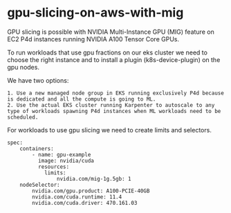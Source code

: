 # gpu-slicing-on-aws-with-mig
GPU slicing is possible with NVIDIA Multi-Instance GPU (MIG) feature on EC2 P4d instances running NVIDIA A100 Tensor Core GPUs.

To run workloads that use gpu fractions on our eks cluster we need to choose the right instance and to install a plugin (k8s-device-plugin) on the gpu nodes.

We have two options:

```
1. Use a new managed node group in EKS running exclusively P4d because is dedicated and all the compute is going to ML.
2. Use the actual EKS cluster running Karpenter to autoscale to any type of workloads spawning P4d instances when ML workloads need to be scheduled. 
```
For workloads to use gpu slicing we need to create limits and selectors.

```
spec:
    containers:
        - name: gpu-example
          image: nvidia/cuda
          resources:
            limits: 
                nvidia.com/mig-1g.5gb: 1
    nodeSelector:
        nvidia.com/gpu.product: A100-PCIE-40GB
        nvidia.com/cuda.runtime: 11.4
        nvidia.com/cuda.driver: 470.161.03  
```